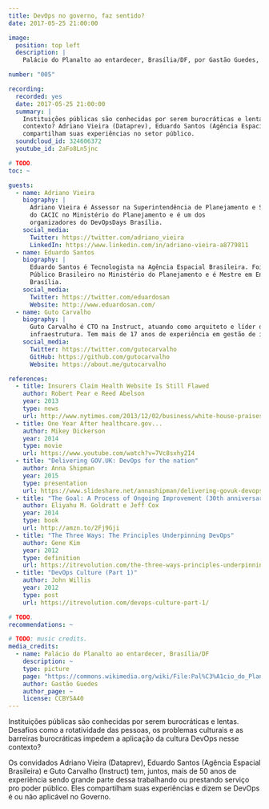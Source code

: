 ```yaml
---
title: DevOps no governo, faz sentido?
date: 2017-05-25 21:00:00

image:
  position: top left
  description: |
    Palácio do Planalto ao entardecer, Brasília/DF, por Gastão Guedes, licenciado por CC BY-SA 4.0.

number: "005"

recording:
  recorded: yes
  date: 2017-05-25 21:00:00
  summary: |
    Instituições públicas são conhecidas por serem burocráticas e lentas. É possível aplicar a cultura DevOps nesse
    contexto? Adriano Vieira (Dataprev), Eduardo Santos (Agência Espacial Brasileira) e Guto Carvalho (Instruct)
    compartilham suas experiências no setor público.
  soundcloud_id: 324606372
  youtube_id: 2aFo8Ln5jnc

# TODO.
toc: ~

guests:
  - name: Adriano Vieira
    biography: |
      Adriano Vieira é Assessor na Superintendência de Planejamento e Suporte na Dataprev. Foi líder de desenvolvimento
      do CACIC no Ministério do Planejamento e é um dos
      organizadores do DevOpsDays Brasília.
    social_media:
      Twitter: https://twitter.com/adriano_vieira
      LinkedIn: https://www.linkedin.com/in/adriano-vieira-a8779811
  - name: Eduardo Santos
    biography: |
      Eduardo Santos é Tecnologista na Agência Espacial Brasileira. Foi Líder de Desenvolvimento do Portal do Software
      Público Brasileiro no Ministério do Planejamento e é Mestre em Engenharia de Software pela Universidade de
      Brasília.
    social_media:
      Twitter: https://twitter.com/eduardosan
      Website: http://www.eduardosan.com/
  - name: Guto Carvalho
    biography: |
      Guto Carvalho é CTO na Instruct, atuando como arquiteto e líder de times de automação e desenvolvimento de
      infraestrutura. Tem mais de 17 anos de experiência em gestão de infraestruturas governamentais e privadas.
    social_media:
      Twitter: https://twitter.com/gutocarvalho
      GitHub: https://github.com/gutocarvalho
      Website: https://about.me/gutocarvalho

references:
  - title: Insurers Claim Health Website Is Still Flawed
    author: Robert Pear e Reed Abelson
    year: 2013
    type: news
    url: http://www.nytimes.com/2013/12/02/business/white-house-praises-gains-on-health-site.html
  - title: One Year After healthcare.gov...
    author: Mikey Dickerson
    year: 2014
    type: movie
    url: https://www.youtube.com/watch?v=7Vc8sxhy2I4
  - title: "Delivering GOV.UK: DevOps for the nation"
    author: Anna Shipman
    year: 2015
    type: presentation
    url: https://www.slideshare.net/annashipman/delivering-govuk-devops-for-the-nation
  - title: "The Goal: A Process of Ongoing Improvement (30th anniversary edition)"
    author: Eliyahu M. Goldratt e Jeff Cox
    year: 2014
    type: book
    url: http://amzn.to/2Fj9Gji
  - title: "The Three Ways: The Principles Underpinning DevOps"
    author: Gene Kim
    year: 2012
    type: definition
    url: https://itrevolution.com/the-three-ways-principles-underpinning-devops/
  - title: "DevOps Culture (Part 1)"
    author: John Willis
    year: 2012
    type: post
    url: https://itrevolution.com/devops-culture-part-1/

# TODO.
recommendations: ~

# TODO: music credits.
media_credits:
  - name: Palácio do Planalto ao entardecer, Brasília/DF
    description: ~
    type: picture
    page: "https://commons.wikimedia.org/wiki/File:Pal%C3%A1cio_do_Planalto_GGFD8938.jpg"
    author: Gastão Guedes
    author_page: ~
    license: CCBYSA40
---
```


Instituições públicas são conhecidas por serem burocráticas e lentas. Desafios como a rotatividade das pessoas, os
problemas culturais e as barreiras burocráticas impedem a aplicação da cultura DevOps nesse contexto?

Os convidados Adriano Vieira (Dataprev), Eduardo Santos (Agência Espacial Brasileira) e Guto Carvalho (Instruct) tem,
juntos, mais de 50 anos de experiência sendo grande parte dessa trabalhando ou prestando serviço pro poder público. Eles
compartilham suas experiências e dizem se DevOps é ou não aplicável no Governo.
